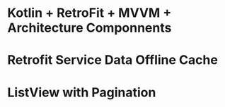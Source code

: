 # Kotlin + RetroFit + MVVM + Architecture Componnents
# Retrofit Service Data Offline Cache 
# ListView with Pagination
